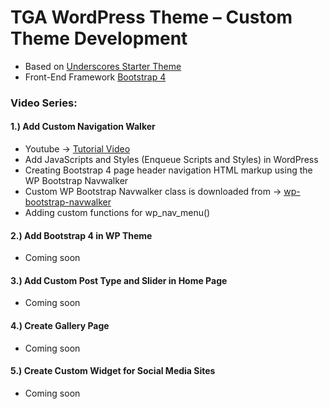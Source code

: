# TGA WordPress Theme – Custom Theme Development
  - Based on [Underscores Starter Theme](https://underscores.me/)
  - Front-End Framework [Bootstrap 4](https://getbootstrap.com/)
  
### Video Series:

#### 1.) Add Custom Navigation Walker 
  - Youtube -> [Tutorial Video](https://www.youtube.com/watch?v=rckAJRGrgeE&list=PLJSTGGjsp0Mn5DoF6iiISwA2xoYH8biX7)
  - Add JavaScripts and Styles (Enqueue Scripts and Styles) in WordPress
  - Creating Bootstrap 4 page header navigation HTML markup using the WP Bootstrap Navwalker
  - Custom WP Bootstrap Navwalker class is downloaded from -> [wp-bootstrap-navwalker](https://github.com/wp-bootstrap/wp-bootstrap-navwalker)
  - Adding custom functions for wp_nav_menu()

#### 2.) Add Bootstrap 4 in WP Theme 
  - Coming soon
#### 3.) Add Custom Post Type and Slider in Home Page
  - Coming soon
#### 4.) Create Gallery Page
  - Coming soon
#### 5.) Create Custom Widget for Social Media Sites
  - Coming soon

